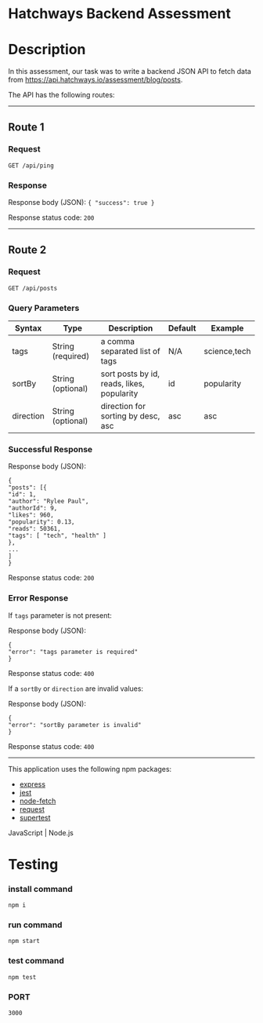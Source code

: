 # Hatchways Backend Assessment

# Description

In this assessment, our task was to write a backend JSON API to fetch data from https://api.hatchways.io/assessment/blog/posts.

The API has the following routes:

---

## Route 1

### Request

`GET /api/ping`

### Response

Response body (JSON): `{ "success": true }`

Response status code: `200`

---

## Route 2

### Request

`GET /api/posts`

### Query Parameters

| Syntax    | Type              | Description                                | Default | Example      |
| --------- | ----------------- | ------------------------------------------ | ------- | ------------ |
| tags      | String (required) | a comma separated list of tags             | N/A     | science,tech |
| sortBy    | String (optional) | sort posts by id, reads, likes, popularity | id      | popularity   |
| direction | String (optional) | direction for sorting by desc, asc         | asc     | asc          |

### Successful Response

Response body (JSON):

```
{
"posts": [{
"id": 1,
"author": "Rylee Paul",
"authorId": 9,
"likes": 960,
"popularity": 0.13,
"reads": 50361,
"tags": [ "tech", "health" ]
},
...
]
}
```

Response status code: `200`

### Error Response

If `tags` parameter is not present:

Response body (JSON):

```
{
"error": "tags parameter is required"
}
```

Response status code: `400`

If a `sortBy` or `direction` are invalid values:

Response body (JSON):

```
{
"error": "sortBy parameter is invalid"
}
```

Response status code: `400`

---

This application uses the following npm packages:

- [express](https://www.npmjs.com/package/express)
- [jest](https://www.npmjs.com/package/jest)
- [node-fetch](https://www.npmjs.com/package/node-fetch)
- [request](https://www.npmjs.com/package/request)
- [supertest](https://www.npmjs.com/package/supertest)

JavaScript | Node.js

# Testing

### install command

`npm i`

### run command

`npm start`

### test command

`npm test`

### PORT

`3000`
